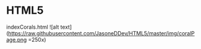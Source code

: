 # HTML5
indexCorals.html
![alt text](https://raw.githubusercontent.com/JasoneDDev/HTML5/master/img/coralPage.png =250x)
